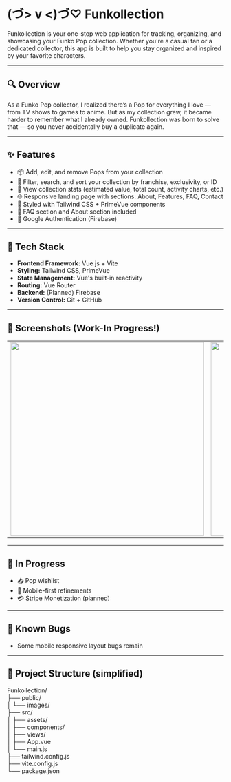 # (づ> v <)づ♡ Funkollection

Funkollection is your one-stop web application for tracking, organizing, and showcasing your Funko Pop collection. Whether you're a casual fan or a dedicated collector, this app is built to help you stay organized and inspired by your favorite characters.

---

## 🔍 Overview

As a Funko Pop collector, I realized there’s a Pop for everything I love — from TV shows to games to anime. But as my collection grew, it became harder to remember what I already owned. Funkollection was born to solve that — so you never accidentally buy a duplicate again.

---

## ✨ Features

- 📦 Add, edit, and remove Pops from your collection  
- 🧮 Filter, search, and sort your collection by franchise, exclusivity, or ID  
- 🧾 View collection stats (estimated value, total count, activity charts, etc.)
- 🌐 Responsive landing page with sections: About, Features, FAQ, Contact  
- 🎨 Styled with Tailwind CSS + PrimeVue components  
- 💬 FAQ section and About section included  
- 🔐 Google Authentication (Firebase)

---

## 🧰 Tech Stack

- **Frontend Framework:** Vue js + Vite  
- **Styling:** Tailwind CSS, PrimeVue  
- **State Management:** Vue's built-in reactivity
- **Routing:** Vue Router
- **Backend:** (Planned) Firebase  
- **Version Control:** Git + GitHub  

---

## 📸 Screenshots (Work-In Progress!)

<table>
  <tr>
    <td><img src="https://github.com/user-attachments/assets/cf50df23-27f5-4f89-956f-7f2cf3df9e6b" width="450"/></td>
    <td><img src="https://github.com/user-attachments/assets/58948751-1ef9-4b02-8445-6e3abbb0014d" width="450"/></td>
    <td><img src="https://github.com/user-attachments/assets/bf193ac0-9935-4251-949a-9fea1dae4ea9" width="450"/></td>
  </tr>
</table>

---

## 🚧 In Progress

- 📥 Pop wishlist  
- 📱 Mobile-first refinements
- 💳 Stripe Monetization (planned)

---

## 🐞 Known Bugs

- Some mobile responsive layout bugs remain

---

## 📁 Project Structure (simplified)
Funkollection/  
├── public/  
│ └── images/  
├── src/  
│ ├── assets/  
│ ├── components/  
│ ├── views/  
│ ├── App.vue  
│ └── main.js  
├── tailwind.config.js  
├── vite.config.js  
└── package.json  
